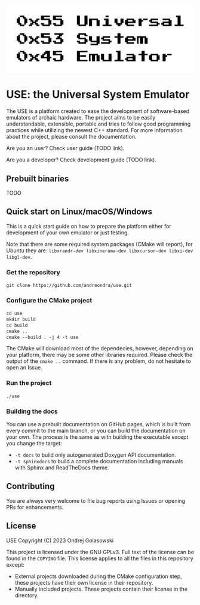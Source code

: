 ![USE logo](graphics/logo-full-path.svg)

# USE: the Universal System Emulator
The USE is a platform created to ease the development of software-based emulators of archaic hardware.
The project aims to be easily understandable, extensible, portable and tries to follow good programming practices while
utilizing the newest C++ standard. For more information about the project, please consult the documentation.

Are you an user? Check user guide (TODO link).

Are you a developer? Check development guide (TODO link).

## Prebuilt binaries
TODO

## Quick start on Linux/macOS/Windows
This is a quick start guide on how to prepare the platform either for development of your own emulator or just testing.

Note that there are some required system packages (CMake will report), for Ubuntu they are: `libxrandr-dev libxinerama-dev libxcursor-dev libxi-dev libgl-dev`.

### Get the repository
```shell
git clone https://github.com/andreondra/use.git
```
### Configure the CMake project
```shell
cd use
mkdir build
cd build
cmake ..
cmake --build . -j 4 -t use
```

The CMake will download most of the dependecies, however, depending on your platform, there may be some other
libraries required. Please check the output of the `cmake ..` command. If there is any problem, do not hesitate
to open an Issue.

### Run the project
```shell
./use
```

### Building the docs
You can use a prebuilt documentation on GitHub pages, which is built from every commit to the main branch, or you
can build the documentation on your own. The process is the same as with building the executable except you
change the target:
- `-t docs` to build only autogenerated Doxygen API documentation.
- `-t sphinxdocs` to build a complete documentation including manuals with Sphinx and ReadTheDocs theme.

## Contributing
You are always very welcome to file bug reports using Issues or opening PRs for enhancements.

## License
USE Copyright (C) 2023 Ondrej Golasowski

This project is licensed under the GNU GPLv3.
Full text of the license can be found in the `COPYING` file.
This license applies to all the files in this repository except:
- External projects downloaded during the CMake configuration step, these projects have their own license in their repository.
- Manually included projects. These projects contain their license in the directory.